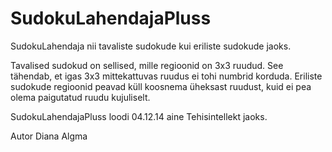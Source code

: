# SudokuLahendajaPluss
SudokuLahendaja nii tavaliste sudokude kui eriliste sudokude jaoks.

Tavalised sudokud on sellised, mille regioonid on 3x3 ruudud. 
See tähendab, et igas 3x3 mittekattuvas ruudus ei tohi numbrid korduda. 
Eriliste sudokude regioonid peavad küll koosnema üheksast ruudust, kuid ei pea olema paigutatud ruudu kujuliselt.

SudokuLahendajaPluss loodi 04.12.14 aine Tehisintellekt jaoks.

Autor Diana Algma
